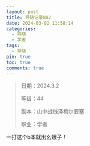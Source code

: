 ```yaml
---
layout: post
title: 导随记录882
date: 2024-03-02 11:58:14
categories:
  - 导随
  - 学者
tags:
  - 导随
pin: true
toc: true
comments: true
---
```

> 日期：2024.3.2
>
> 等级：44
>
> 副本：山中战线泽梅尔要塞
>
> 职业：学者

一打这个b本就出幺蛾子！